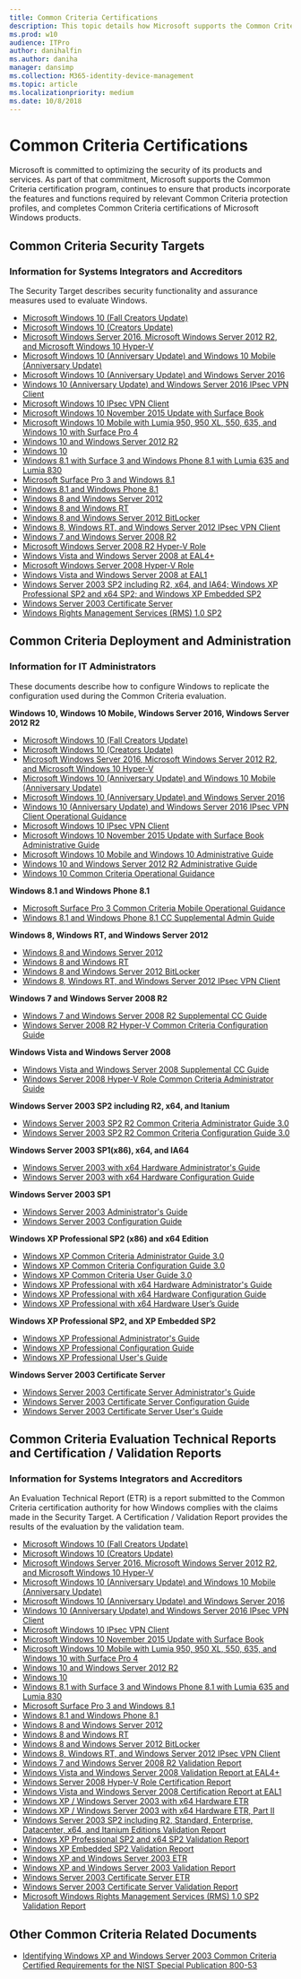```yaml
---
title: Common Criteria Certifications
description: This topic details how Microsoft supports the Common Criteria certification program.
ms.prod: w10
audience: ITPro
author: danihalfin
ms.author: daniha
manager: dansimp
ms.collection: M365-identity-device-management
ms.topic: article
ms.localizationpriority: medium
ms.date: 10/8/2018
---
```


# Common Criteria Certifications

Microsoft is committed to optimizing the security of its products and services. As part of that commitment, Microsoft supports the Common Criteria certification program, continues to ensure that products incorporate the features and functions required by relevant Common Criteria protection profiles, and completes Common Criteria certifications of Microsoft Windows products.

## Common Criteria Security Targets

### Information for Systems Integrators and Accreditors

The Security Target describes security functionality and assurance measures used to evaluate Windows.

  - [Microsoft Windows 10 (Fall Creators Update)](https://download.microsoft.com/download/B/6/A/B6A5EC2C-6351-4FB9-8FF1-643D4BD5BE6E/Windows%2010%201709%20GP%20OS%20Security%20Target.pdf)
  - [Microsoft Windows 10 (Creators Update)](https://download.microsoft.com/download/e/8/b/e8b8c42a-a0b6-4ba1-9bdc-e704e8289697/windows%2010%20version%201703%20gp%20os%20security%20target%20-%20public%20\(january%2016,%202018\)\(final\)\(clean\).pdf)
  - [Microsoft Windows Server 2016, Microsoft Windows Server 2012 R2, and Microsoft Windows 10 Hyper-V](https://download.microsoft.com/download/1/c/3/1c3b5ab0-e064-4350-a31f-48312180d9b5/st_vid10823-st.pdf)
  - [Microsoft Windows 10 (Anniversary Update) and Windows 10 Mobile (Anniversary Update)](https://download.microsoft.com/download/1/5/e/15eee6d3-f2a8-4441-8cb1-ce8c2ab91c24/windows%2010%20anniversary%20update%20mdf%20security%20target%20-%20public%20\(april%203%202017\).docx)
  - [Microsoft Windows 10 (Anniversary Update) and Windows Server 2016](https://download.microsoft.com/download/f/8/c/f8c1c2a4-719c-48ae-942f-9fd3ce5b238f/windows%2010%20au%20and%20server%202016%20gp%20os%20security%20target%20-%20public%20\(december%202%202016\)%20\(clean\).docx)
  - [Windows 10 (Anniversary Update) and Windows Server 2016 IPsec VPN Client](https://download.microsoft.com/download/b/f/5/bf59e430-e57b-462d-8dca-8ac3c93cfcff/windows%2010%20anniversary%20update%20ipsec%20vpn%20client%20security%20target%20-%20public%20\(december%2029%202016\)%20\(clean\).docx)
  - [Microsoft Windows 10 IPsec VPN Client](https://download.microsoft.com/download/3/7/2/372beb03-b1ed-4bb6-9b9b-b8f43afc570d/st_vid10746-st.pdf)
  - [Microsoft Windows 10 November 2015 Update with Surface Book](https://download.microsoft.com/download/a/c/2/ac2a6ed8-4d2f-4f48-a9bf-f059d6c9af38/windows%2010%20mdf3%20security%20target%20-%20public%20\(june%2022%202016\)\(final\).docx)
  - [Microsoft Windows 10 Mobile with Lumia 950, 950 XL, 550, 635, and Windows 10 with Surface Pro 4](https://www.niap-ccevs.org/st/st_vid10677-st.pdf)
  - [Windows 10 and Windows Server 2012 R2](http://www.commoncriteriaportal.org/files/epfiles/st_windows10.pdf)
  - [Windows 10](https://www.niap-ccevs.org/st/st_vid10677-st.pdf)
  - [Windows 8.1 with Surface 3 and Windows Phone 8.1 with Lumia 635 and Lumia 830](https://www.niap-ccevs.org/st/st_vid10635-st.pdf)
  - [Microsoft Surface Pro 3 and Windows 8.1](https://www.niap-ccevs.org/st/st_vid10632-st.pdf)
  - [Windows 8.1 and Windows Phone 8.1](https://www.niap-ccevs.org/st/st_vid10592-st.pdf)
  - [Windows 8 and Windows Server 2012](https://www.niap-ccevs.org/st/st_vid10520-st.pdf)
  - [Windows 8 and Windows RT](https://www.niap-ccevs.org/st/st_vid10620-st.pdf)
  - [Windows 8 and Windows Server 2012 BitLocker](http://www.commoncriteriaportal.org/files/epfiles/st_vid10540-st.pdf)
  - [Windows 8, Windows RT, and Windows Server 2012 IPsec VPN Client](http://www.commoncriteriaportal.org/files/epfiles/st_vid10529-st.pdf)
  - [Windows 7 and Windows Server 2008 R2](http://www.commoncriteriaportal.org/files/epfiles/st_vid10390-st.pdf)
  - [Microsoft Windows Server 2008 R2 Hyper-V Role](http://www.microsoft.com/download/en/details.aspx?id=29305)
  - [Windows Vista and Windows Server 2008 at EAL4+](http://www.commoncriteriaportal.org/files/epfiles/st_vid10291-st.pdf)
  - [Microsoft Windows Server 2008 Hyper-V Role](http://www.commoncriteriaportal.org/files/epfiles/0570b_pdf.pdf)
  - [Windows Vista and Windows Server 2008 at EAL1](http://www.commoncriteriaportal.org/files/epfiles/efs-t005_msvista_msserver2008_eal1_st_v1.0.pdf)
  - [Windows Server 2003 SP2 including R2, x64, and IA64; Windows XP Professional SP2 and x64 SP2; and Windows XP Embedded SP2](http://www.commoncriteriaportal.org/files/epfiles/st_vid10184-st.pdf)
  - [Windows Server 2003 Certificate Server](http://www.commoncriteriaportal.org/files/epfiles/st_vid9507-st.pdf)
  - [Windows Rights Management Services (RMS) 1.0 SP2](http://www.commoncriteriaportal.org/files/epfiles/st_vid10224-st.pdf)

## Common Criteria Deployment and Administration

### Information for IT Administrators

These documents describe how to configure Windows to replicate the configuration used during the Common Criteria evaluation.

**Windows 10, Windows 10 Mobile, Windows Server 2016, Windows Server 2012 R2**

  
  - [Microsoft Windows 10 (Fall Creators Update)](https://download.microsoft.com/download/5/D/2/5D26F473-0FCE-4AC4-9065-6AEC0FE5B693/Windows%2010%201709%20GP%20OS%20Administrative%20Guide.pdf)
  - [Microsoft Windows 10 (Creators Update)](https://download.microsoft.com/download/e/9/7/e97f0c7f-e741-4657-8f79-2c0a7ca928e3/windows%2010%20cu%20gp%20os%20operational%20guidance%20\(jan%208%202017%20-%20public\).pdf)
  - [Microsoft Windows Server 2016, Microsoft Windows Server 2012 R2, and Microsoft Windows 10 Hyper-V](https://download.microsoft.com/download/d/c/4/dc40b5c8-49c2-4587-8a04-ab3b81eb6fc4/st_vid10823-agd.pdf)
  - [Microsoft Windows 10 (Anniversary Update) and Windows 10 Mobile (Anniversary Update)](https://download.microsoft.com/download/4/c/1/4c1f4ea4-2d66-4232-a0f5-925b2bc763bc/windows%2010%20au%20operational%20guidance%20\(16%20mar%202017\)\(clean\).docx)
  - [Microsoft Windows 10 (Anniversary Update) and Windows Server 2016](https://download.microsoft.com/download/b/5/2/b52e9081-05c6-4895-91a3-732bfa0eb4da/windows%2010%20au%20and%20server%202016%20gp%20os%20operational%20guidance%20\(final\).docx)
  - [Windows 10 (Anniversary Update) and Windows Server 2016 IPsec VPN Client Operational Guidance](https://download.microsoft.com/download/2/c/c/2cc8f929-233e-4a40-b673-57b449680984/windows%2010%20au%20and%20server%202016%20ipsec%20vpn%20client%20operational%20guidance%20\(21%20dec%202016\)%20\(public\).docx)
  - [Microsoft Windows 10 IPsec VPN Client](https://download.microsoft.com/download/3/3/f/33fa01dd-b380-46e1-833f-fd85854b4022/st_vid10746-agd.pdf)
  - [Microsoft Windows 10 November 2015 Update with Surface Book Administrative Guide](https://download.microsoft.com/download/3/2/c/32c6fa02-b194-478f-a0f6-0215b47d0f40/windows%2010%20mdf3%20mobile%20device%20pp%20operational%20guidance%20\(may%2027,%202016\)\(public\).docx)
  - [Microsoft Windows 10 Mobile and Windows 10 Administrative Guide](https://download.microsoft.com/download/2/d/c/2dce3435-9328-48e2-9813-c2559a8d39fa/microsoft%20windows%2010%20and%20windows%2010%20mobile%20guidance.pdf)
  - [Windows 10 and Windows Server 2012 R2 Administrative Guide](https://download.microsoft.com/download/0/f/d/0fd33c9a-98ac-499e-882f-274f80f3d4f0/microsoft%20windows%2010%20and%20server%202012%20r2%20gp%20os%20guidance.pdf)
  - [Windows 10 Common Criteria Operational Guidance](https://download.microsoft.com/download/d/6/f/d6fb4cec-f0f2-4d00-ab2e-63bde3713f44/windows%2010%20mobile%20device%20operational%20guidance.pdf)

**Windows 8.1 and Windows Phone 8.1**

  - [Microsoft Surface Pro 3 Common Criteria Mobile Operational Guidance](https://download.microsoft.com/download/b/e/3/be365594-daa5-4af3-a6b5-9533d61eae32/surface%20pro%203%20mobile%20operational%20guidance.docx)
  - [Windows 8.1 and Windows Phone 8.1 CC Supplemental Admin Guide](https://download.microsoft.com/download/b/0/e/b0e30225-5017-4241-ac0a-6c40bc8e6714/mobile%20operational%20guidance.docx)

**Windows 8, Windows RT, and Windows Server 2012**

  - [Windows 8 and Windows Server 2012](https://download.microsoft.com/download/6/0/b/60b27ded-705a-4751-8e9f-642e635c3cf3/microsoft%20windows%208%20windows%20server%202012%20common%20criteria%20supplemental%20admin%20guidance.docx)
  - [Windows 8 and Windows RT](https://download.microsoft.com/download/8/6/e/86e8c001-8556-4949-90cf-f5beac918026/microsoft%20windows%208%20microsoft%20windows%20rt%20common%20criteria%20supplemental%20admin.docx)
  - [Windows 8 and Windows Server 2012 BitLocker](https://download.microsoft.com/download/0/8/4/08468080-540b-4326-91bf-f2a33b7e1764/administrative%20guidance%20for%20software%20full%20disk%20encryption%20clients.pdf)
  - [Windows 8, Windows RT, and Windows Server 2012 IPsec VPN Client](https://download.microsoft.com/download/a/9/f/a9fd7e2d-023b-4925-a62f-58a7f1a6bd47/microsoft%20windows%208%20windows%20server%202012%20supplemental%20admin%20guidance%20ipsec%20vpn%20client.docx)

**Windows 7 and Windows Server 2008 R2**

  - [Windows 7 and Windows Server 2008 R2 Supplemental CC Guide](https://www.microsoft.com/downloads/en/details.aspx?familyid=ee05b6d0-9939-4765-9217-63083bb94a00)
  - [Windows Server 2008 R2 Hyper-V Common Criteria Configuration Guide](http://www.microsoft.com/download/en/details.aspx?id=29308)

**Windows Vista and Windows Server 2008**

  - [Windows Vista and Windows Server 2008 Supplemental CC Guide](http://www.microsoft.com/downloads/en/details.aspx?familyid=06166288-24c4-4c42-9daa-2b2473ddf567)
  - [Windows Server 2008 Hyper-V Role Common Criteria Administrator Guide](http://www.microsoft.com/downloads/en/details.aspx?familyid=cb19538d-9e13-4ab6-af38-8f48abfdad08)

**Windows Server 2003 SP2 including R2, x64, and Itanium**

  - [Windows Server 2003 SP2 R2 Common Criteria Administrator Guide 3.0](http://www.microsoft.com/downloads/details.aspx?familyid=39598841-e693-4891-9234-cfd1550f3949)
  - [Windows Server 2003 SP2 R2 Common Criteria Configuration Guide 3.0](http://www.microsoft.com/downloads/details.aspx?familyid=4f7b6a93-0307-480f-a5af-a20268cbd7cc)

**Windows Server 2003 SP1(x86), x64, and IA64**

  - [Windows Server 2003 with x64 Hardware Administrator's Guide](http://www.microsoft.com/downloads/details.aspx?familyid=8a26829f-c177-4b79-913a-4135fb7b96ef)
  - [Windows Server 2003 with x64 Hardware Configuration Guide](http://www.microsoft.com/downloads/details.aspx?familyid=3f9ecd0a-74dd-4d23-a4e5-d7b63fed70e8)

**Windows Server 2003 SP1**

  - [Windows Server 2003 Administrator's Guide](http://www.microsoft.com/downloads/en/details.aspx?familyid=75736009-59e9-4a71-879e-cf581817b8cc)
  - [Windows Server 2003 Configuration Guide](http://www.microsoft.com/downloads/en/details.aspx?familyid=a0ad1856-beb7-4285-b47c-381e8a210c38)

**Windows XP Professional SP2 (x86) and x64 Edition**

  - [Windows XP Common Criteria Administrator Guide 3.0](http://www.microsoft.com/downloads/details.aspx?familyid=9a7f0b16-72ce-4675-aec8-58785c4e37ee)
  - [Windows XP Common Criteria Configuration Guide 3.0](http://www.microsoft.com/downloads/details.aspx?familyid=165da57d-f066-4ddf-9462-cbecfcd68694)
  - [Windows XP Common Criteria User Guide 3.0](http://www.microsoft.com/downloads/details.aspx?familyid=7c1a4761-9b9e-429c-84eb-cd7b034c5779)
  - [Windows XP Professional with x64 Hardware Administrator's Guide](http://www.microsoft.com/downloads/details.aspx?familyid=346f041e-d641-4af7-bdea-c5a3246d0431)
  - [Windows XP Professional with x64 Hardware Configuration Guide](http://www.microsoft.com/downloads/details.aspx?familyid=a7075319-cc3d-4420-a00b-8c9a7068ad54)
  - [Windows XP Professional with x64 Hardware User’s Guide](http://www.microsoft.com/downloads/details.aspx?familyid=26c49cf5-6159-4197-97ce-bf1fdfc54569)

**Windows XP Professional SP2, and XP Embedded SP2**

  - [Windows XP Professional Administrator's Guide](http://www.microsoft.com/downloads/en/details.aspx?familyid=9bcac470-a0b3-4d34-a561-fa8308c0ff60)
  - [Windows XP Professional Configuration Guide](http://www.microsoft.com/downloads/en/details.aspx?familyid=9f04915e-571a-422d-8ffa-5797051e81de)
  - [Windows XP Professional User's Guide](http://www.microsoft.com/downloads/en/details.aspx?familyid=d39d0028-7093-495c-80da-2b5b29a54bd8)

**Windows Server 2003 Certificate Server**

  - [Windows Server 2003 Certificate Server Administrator's Guide](http://www.microsoft.com/downloads/en/details.aspx?familyid=445093d8-45e2-4cf6-884c-8802c1e6cb2d)
  - [Windows Server 2003 Certificate Server Configuration Guide](http://www.microsoft.com/downloads/en/details.aspx?familyid=46abc8b5-11be-4e3d-85c2-63226c3688d2)
  - [Windows Server 2003 Certificate Server User's Guide](http://www.microsoft.com/downloads/en/details.aspx?familyid=74f66d84-2654-48d0-b9b5-b383d383425e)

## Common Criteria Evaluation Technical Reports and Certification / Validation Reports

### Information for Systems Integrators and Accreditors

An Evaluation Technical Report (ETR) is a report submitted to the Common Criteria certification authority for how Windows complies with the claims made in the Security Target. A Certification / Validation Report provides the results of the evaluation by the validation team.

  - [Microsoft Windows 10 (Fall Creators Update)](https://download.microsoft.com/download/2/C/2/2C20D013-0610-4047-B2FA-516819DFAE0A/Windows%2010%201709%20GP%20OS%20Certification%20Report.pdf) 
  - [Microsoft Windows 10 (Creators Update)](https://download.microsoft.com/download/3/2/c/32cdf627-dd23-4266-90ff-2f9685fd15c0/2017-49%20inf-2218%20cr.pdf)
  - [Microsoft Windows Server 2016, Microsoft Windows Server 2012 R2, and Microsoft Windows 10 Hyper-V](https://download.microsoft.com/download/a/3/3/a336f881-4ac9-4c79-8202-95289f86bb7a/st_vid10823-vr.pdf)
  - [Microsoft Windows 10 (Anniversary Update) and Windows 10 Mobile (Anniversary Update)](https://download.microsoft.com/download/f/2/f/f2f7176e-34f4-4ab0-993c-6606d207bb3c/st_vid10752-vr.pdf)
  - [Microsoft Windows 10 (Anniversary Update) and Windows Server 2016](https://download.microsoft.com/download/5/4/8/548cc06e-c671-4502-bebf-20d38e49b731/2016-36-inf-1779.pdf)
  - [Windows 10 (Anniversary Update) and Windows Server 2016 IPsec VPN Client](https://download.microsoft.com/download/2/0/a/20a8e686-3cd9-43c4-a22a-54b552a9788a/st_vid10753-vr.pdf)
  - [Microsoft Windows 10 IPsec VPN Client](https://download.microsoft.com/download/9/b/6/9b633763-6078-48aa-b9ba-960da2172a11/st_vid10746-vr.pdf)
  - [Microsoft Windows 10 November 2015 Update with Surface Book](https://download.microsoft.com/download/d/c/b/dcb7097d-1b9f-4786-bb07-3c169fefb579/st_vid10715-vr.pdf)
  - [Microsoft Windows 10 Mobile with Lumia 950, 950 XL, 550, 635, and Windows 10 with Surface Pro 4](https://www.niap-ccevs.org/st/st_vid10694-vr.pdf)
  - [Windows 10 and Windows Server 2012 R2](https://www.commoncriteriaportal.org/files/epfiles/cr_windows10.pdf)
  - [Windows 10](https://www.niap-ccevs.org/st/st_vid10677-vr.pdf)
  - [Windows 8.1 with Surface 3 and Windows Phone 8.1 with Lumia 635 and Lumia 830](https://www.niap-ccevs.org/st/st_vid10635-vr.pdf)
  - [Microsoft Surface Pro 3 and Windows 8.1](https://www.niap-ccevs.org/st/st_vid10632-vr.pdf)
  - [Windows 8.1 and Windows Phone 8.1](https://www.niap-ccevs.org/st/st_vid10592-vr.pdf)
  - [Windows 8 and Windows Server 2012](https://www.niap-ccevs.org/st/st_vid10520-vr.pdf)
  - [Windows 8 and Windows RT](https://www.niap-ccevs.org/st/st_vid10620-vr.pdf)
  - [Windows 8 and Windows Server 2012 BitLocker](http://www.commoncriteriaportal.org/files/epfiles/st_vid10540-vr.pdf)
  - [Windows 8, Windows RT, and Windows Server 2012 IPsec VPN Client](http://www.commoncriteriaportal.org/files/epfiles/st_vid10529-vr.pdf)
  - [Windows 7 and Windows Server 2008 R2 Validation Report](http://www.commoncriteriaportal.org/files/epfiles/st_vid10390-vr.pdf)
  - [Windows Vista and Windows Server 2008 Validation Report at EAL4+](http://www.commoncriteriaportal.org/files/epfiles/st_vid10291-vr.pdf)
  - [Windows Server 2008 Hyper-V Role Certification Report](http://www.commoncriteriaportal.org/files/epfiles/0570a_pdf.pdf)
  - [Windows Vista and Windows Server 2008 Certification Report at EAL1](http://www.commoncriteriaportal.org/files/epfiles/efs-t005_msvista_msserver2008_eal1_cr_v1.0.pdf)
  - [Windows XP / Windows Server 2003 with x64 Hardware ETR](http://www.microsoft.com/downloads/details.aspx?familyid=6e8d98f9-25b9-4c85-9bd9-24d91ea3c9ef)
  - [Windows XP / Windows Server 2003 with x64 Hardware ETR, Part II](http://www.microsoft.com/downloads/details.aspx?familyid=0c35e7d8-9c56-4686-b902-d5ffb9915658)
  - [Windows Server 2003 SP2 including R2, Standard, Enterprise, Datacenter, x64, and Itanium Editions Validation Report](http://www.commoncriteriaportal.org/files/epfiles/20080303_st_vid10184-vr.pdf)
  - [Windows XP Professional SP2 and x64 SP2 Validation Report](http://www.commoncriteriaportal.org/files/epfiles/20080303_st_vid10184-vr.pdf)
  - [Windows XP Embedded SP2 Validation Report](http://www.commoncriteriaportal.org/files/epfiles/20080303_st_vid10184-vr.pdf)
  - [Windows XP and Windows Server 2003 ETR](http://www.microsoft.com/downloads/details.aspx?familyid=63cf2a1e-f578-4bb5-9245-d411f0f64265)
  - [Windows XP and Windows Server 2003 Validation Report](http://www.commoncriteriaportal.org/files/epfiles/st_vid9506-vr.pdf)
  - [Windows Server 2003 Certificate Server ETR](http://www.microsoft.com/downloads/details.aspx?familyid=a594e77f-dcbb-4787-9d68-e4689e60a314)
  - [Windows Server 2003 Certificate Server Validation Report](http://www.commoncriteriaportal.org/files/epfiles/st_vid9507-vr.pdf)
  - [Microsoft Windows Rights Management Services (RMS) 1.0 SP2 Validation Report](http://www.commoncriteriaportal.org/files/epfiles/st_vid10224-vr.pdf)

## Other Common Criteria Related Documents

  - [Identifying Windows XP and Windows Server 2003 Common Criteria Certified Requirements for the NIST Special Publication 800-53](https://download.microsoft.com/download/a/9/6/a96d1dfc-2bd4-408d-8d93-e0ede7529691/xpws03_ccto800-53.doc)

